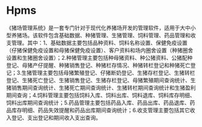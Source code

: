 # Hpms
 《猪场管理系统》是一套专门针对于现代化养猪场开发的管理软件，适用于大中小型养猪场。该软件包含基础数据、种猪管理、生猪管理、饲料管理、药品管理和收支管理。其中：1、基础数据主要包括品种资料、饲料名称设置、保健免疫设置（仔猪保健免疫设置和母猪保健免疫设置）、客户资料和场内圈舍设置（种猪圈舍设置和生猪圈舍设置）；2.种猪管理主要包括种母猪资料、种公猪资料、公猪配种登记、母猪产仔提醒、种猪销售登记、种猪栏存情况、种猪转栏登记和种猪死亡登记；3.生猪管理主要包括母猪繁殖登记、仔猪断奶登记、生猪存栏登记、生猪转栏登记、生猪死亡登记、生猪销售登记、生猪存栏登记、母猪繁殖期间查询统计、生猪销售期间查询统计、生猪死亡期间查询统计、生猪转栏期间查询统计和生猪盈利期间查询；4.饲料管理主要包括饲料入库、饲料出库、饲料退库、饲料库存明细、饲料出库期间查询统计；5.药品管理主要包括药品入库、药品出库、药品退库、药品库存明细、药品失效提醒和药品出库期间查询统计；6.收支管理主要包括其它收入登记、支出登记和期间收入支出查询。
